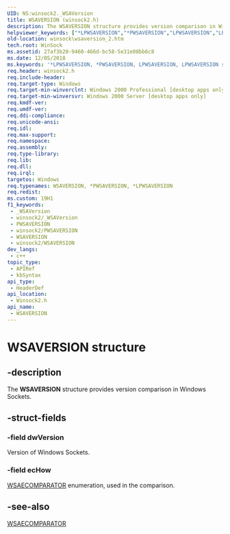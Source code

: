 ```yaml
---
UID: NS:winsock2._WSAVersion
title: WSAVERSION (winsock2.h)
description: The WSAVERSION structure provides version comparison in Windows Sockets.
helpviewer_keywords: ["*LPWSAVERSION","*PWSAVERSION","LPWSAVERSION","LPWSAVERSION structure pointer [Winsock]","PWSAVERSION","PWSAVERSION structure pointer [Winsock]","WSAVERSION","WSAVERSION structure [Winsock]","_win32_wsaversion_2","winsock.wsaversion_2","winsock2/LPWSAVERSION","winsock2/PWSAVERSION","winsock2/WSAVERSION"]
old-location: winsock\wsaversion_2.htm
tech.root: WinSock
ms.assetid: 27af3b20-9460-466d-bc58-5e31e08bb6c8
ms.date: 12/05/2018
ms.keywords: '*LPWSAVERSION, *PWSAVERSION, LPWSAVERSION, LPWSAVERSION structure pointer [Winsock], PWSAVERSION, PWSAVERSION structure pointer [Winsock], WSAVERSION, WSAVERSION structure [Winsock], _win32_wsaversion_2, winsock.wsaversion_2, winsock2/LPWSAVERSION, winsock2/PWSAVERSION, winsock2/WSAVERSION'
req.header: winsock2.h
req.include-header: 
req.target-type: Windows
req.target-min-winverclnt: Windows 2000 Professional [desktop apps only]
req.target-min-winversvr: Windows 2000 Server [desktop apps only]
req.kmdf-ver: 
req.umdf-ver: 
req.ddi-compliance: 
req.unicode-ansi: 
req.idl: 
req.max-support: 
req.namespace: 
req.assembly: 
req.type-library: 
req.lib: 
req.dll: 
req.irql: 
targetos: Windows
req.typenames: WSAVERSION, *PWSAVERSION, *LPWSAVERSION
req.redist: 
ms.custom: 19H1
f1_keywords:
 - _WSAVersion
 - winsock2/_WSAVersion
 - PWSAVERSION
 - winsock2/PWSAVERSION
 - WSAVERSION
 - winsock2/WSAVERSION
dev_langs:
 - c++
topic_type:
 - APIRef
 - kbSyntax
api_type:
 - HeaderDef
api_location:
 - Winsock2.h
api_name:
 - WSAVERSION
---
```


# WSAVERSION structure


## -description

The 
<b>WSAVERSION</b> structure provides version comparison in Windows Sockets.

## -struct-fields

### -field dwVersion

Version of Windows Sockets.

### -field ecHow

<a href="https://docs.microsoft.com/windows/desktop/api/winsock2/ne-winsock2-wsaecomparator">WSAECOMPARATOR</a> enumeration, used in the comparison.

## -see-also

<a href="https://docs.microsoft.com/windows/desktop/api/winsock2/ne-winsock2-wsaecomparator">WSAECOMPARATOR</a>

